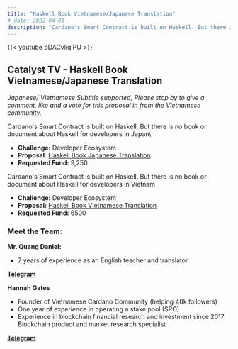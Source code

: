 ```yaml
---
title: "Haskell Book Vietnamese/Japanese Translation"
# date: 2022-04-01
description: "Cardano's Smart Contract is built on Haskell. But there is no book or document about Haskell for developers in Vietnam"
---
```

{{<  youtube bDACvliqIPU >}}

## Catalyst TV - Haskell Book Vietnamese/Japanese Translation

*Japanese/ Vietnamese Subtitle supported, Please stop by to give a comment, like and a vote for this proposal in from the Vietnamese community.*

Cardano's Smart Contract is built on Haskell. But there is no book or document about Haskell for developers in Japan\

- **Challenge:** Developer Ecosystem
- **Proposal:** [Haskell Book Japanese Translation](https://cardano.ideascale.com/c/idea/404202)
- **Requested Fund:** 9,250

Cardano's Smart Contract is built on Haskell. But there is no book or document about Haskell for developers in Vietnam

- **Challenge:** Developer Ecosystem
- **Proposal:** [Haskell Book Vietnamese Translation](https://cardano.ideascale.com/c/idea/403891)
- **Requested Fund:** 6500

### Meet the Team:

**Mr. Quang Daniel:**
- 7 years of experience as an English teacher and translator

[**Telegram**](https://t.me/quangdaniel)

**Hannah Gates**

- Founder of Vietnamese Cardano Community (helping 40k followers)
- One year of experience in operating a stake pool (SPO)
- Experience in blockchain financial research and investment since 2017 Blockchain product and market research specialist

[**Telegram**](https://t.me/hannahgates)